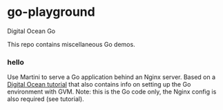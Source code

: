 # go-playground
Digital Ocean Go

This repo contains miscellaneous Go demos.

### hello
Use Martini to serve a Go application behind an Nginx server. Based on a [Digital Ocean tutorial](https://www.digitalocean.com/community/tutorials/how-to-use-martini-to-serve-go-applications-behind-an-nginx-server-on-ubuntu) that also contains info on setting up the Go environment with GVM. Note: this is the Go code only, the Nginx config is also required (see tutorial).
